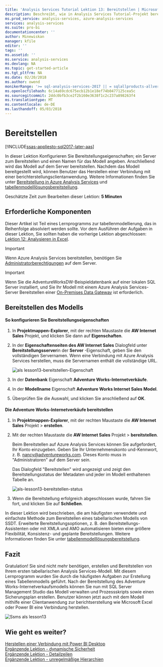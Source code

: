```yaml
---
title: 'Analysis Services Tutorial Lektion 13: Bereitstellen | Microsoft Docs'
description: Beschreibt, wie in Analysis Services Tutorial-Projekt bereitstellen.
ms.prod_service: analysis-services, azure-analysis-services
services: analysis-services
ms.suite: pro-bi
documentationcenter: ''
author: Minewiskan
manager: kfile
editor: ''
tags: ''
ms.assetid: ''
ms.service: analysis-services
ms.devlang: NA
ms.topic: get-started-article
ms.tgt_pltfrm: NA
ms.date: 02/20/2018
ms.author: owend
monikerRange: '>= sql-analysis-services-2017 || = sqlallproducts-allversions'
ms.openlocfilehash: 6c14a69cdc675ecb12b1e18ef74b0477125cea5c
ms.sourcegitcommit: 2ddc0bfb3ce2f2b160e3638f1c2c237a898263f4
ms.translationtype: MT
ms.contentlocale: de-DE
ms.lasthandoff: 05/03/2018
---
```

# <a name="deploy"></a>Bereitstellen

[!INCLUDE[ssas-appliesto-sql2017-later-aas](../../includes/ssas-appliesto-sql2017-later-aas.md)]

In dieser Lektion Konfigurieren Sie Bereitstellungseigenschaften; ein Server zum Bereitstellen und einen Namen für das Modell angeben. Anschließend wird das Modell auf dem Server bereitstellen. Nachdem das Modell bereitgestellt wird, können Benutzer das Herstellen einer Verbindung mit einer berichterstellungsclientanwendung. Weitere Informationen finden Sie unter [Bereitstellung in Azure Analysis Services](https://docs.microsoft.com/azure/analysis-services/analysis-services-deploy) und [tabellenmodelllösungsbereitstellung](../tabular-models/tabular-model-solution-deployment-ssas-tabular.md).  
  
Geschätzte Zeit zum Bearbeiten dieser Lektion: **5 Minuten**  
  
## <a name="prerequisites"></a>Erforderliche Komponenten  

Dieser Artikel ist Teil eines Lernprogramms zur tabellenmodellierung, das in Reihenfolge absolviert werden sollte. Vor dem Ausführen der Aufgaben in dieser Lektion, Sie sollten haben die vorherige Lektion abgeschlossen: [Lektion 12: Analysieren in Excel](../tutorial-tabular-1400/as-lesson-12-analyze-in-excel.md).  

> [!IMPORTANT]  
> Wenn Azure Analysis Services bereitstellen, benötigen Sie [Administratorberechtigungen](https://docs.microsoft.com/azure/analysis-services/analysis-services-server-admins) auf dem Server.  

> [!IMPORTANT]  
> Wenn Sie die AdventureWorksDW-Beispieldatenbank auf einer lokalen SQL Server installiert, und Sie Ihr Modell mit einem Azure Analysis Services-Server Bereitstellen einer [On-Premises Data Gateway](https://docs.microsoft.com/azure/analysis-services/analysis-services-gateway) ist erforderlich.
  
## <a name="deploy-the-model"></a>Bereitstellen des Modells  
  
#### <a name="to-configure-deployment-properties"></a>So konfigurieren Sie Bereitstellungseigenschaften  

  
1.  In **Projektmappen-Explorer**, mit der rechten Maustaste die **AW Internet Sales** Projekt, und klicken Sie dann auf **Eigenschaften**.  
  
2.  In der **Eigenschaftenseiten des AW Internet Sales** Dialogfeld unter **Bereitstellungsserver**in der **Server** -Eigenschaft, geben Sie den vollständigen Servernamen. Wenn eine Verbindung mit Azure Analysis Services herstellen, muss die Servernamen enthält die vollständige URL.

    ![als lesson13-bereitstellen-Eigenschaft](../tutorial-tabular-1400/media/as-lesson13-deploy-property.png)
  
3.  In der **Datenbank** Eigenschaft **Adventure Works-Internetverkäufe**.  
  
4.  In der **Modellname** Eigenschaft **Adventure Works Internet Sales Model**.  
  
5.  Überprüfen Sie die Auswahl, und klicken Sie anschließend auf **OK**.  
  
#### <a name="to-deploy-the-adventure-works-internet-sales"></a>Die Adventure Works-Internetverkäufe bereitstellen
  
1.  In **Projektmappen-Explorer**, mit der rechten Maustaste die **AW Internet Sales** Projekt > **erstellen**.  

2.  Mit der rechten Maustaste die **AW Internet Sales** Projekt > **bereitstellen**.

    Beim Bereitstellen auf Azure Analysis Services können Sie aufgefordert, Ihr Konto einzugeben. Geben Sie Ihr Unternehmenskonto und-Kennwort, z. B. nancy@adventureworks.com. Dieses Konto muss in "Administratoren" auf dem Server sein.
  
    Das Dialogfeld "Bereitstellen" wird angezeigt und zeigt den Bereitstellungsstatus der Metadaten und jeder im Modell enthaltenen Tabelle an.  
    
    ![als-lesson13-bereitstellen-status](../tutorial-tabular-1400/media/as-lesson13-deploy-status.png)
  
3. Wenn die Bereitstellung erfolgreich abgeschlossen wurde, fahren Sie fort, und klicken Sie auf **Schließen**.  
  

In dieser Lektion wird beschrieben, die am häufigsten verwendete und einfachste Methode zum Bereitstellen eines tabellarischen Modells von SSDT. Erweiterte Bereitstellungsoptionen, z. B. den Bereitstellungs-Assistenten oder mit XMLA und AMO automatisieren bieten eine größere Flexibilität, Konsistenz- und geplante Bereitstellungen. Weitere Informationen finden Sie unter [tabellenmodelllösungsbereitstellung](../tabular-models/tabular-model-solution-deployment-ssas-tabular.md).

## <a name="conclusion"></a>Fazit  
Gratulation! Sie sind nicht mehr benötigen, erstellen und Bereitstellen von Ihrem ersten tabellarischen Analysis Services-Modell. Mit diesem Lernprogramm wurden Sie durch die häufigsten Aufgaben zur Erstellung eines Tabellenmodells geführt. Nach der Bereitstellung des Adventure Works-Internetverkaufsmodells können Sie nun mit SQL Server Management Studio das Modell verwalten und Prozessskripts sowie einen Sicherungsplan erstellen. Benutzer können jetzt auch mit dem Modell mithilfe einer Clientanwendung zur berichtserstellung wie Microsoft Excel oder Power BI eine Verbindung herstellen.  

![Ssms als lesson13](../tutorial-tabular-1400/media/as-lesson13-ssms.png)
  
  
  
## <a name="whats-next"></a>Wie geht es weiter?
[Herstellen einer Verbindung mit Power BI Desktop](https://docs.microsoft.com/azure/analysis-services/analysis-services-connect-pbi)   
[Ergänzende Lektion - dynamische Sicherheit](../tutorial-tabular-1400/as-supplemental-lesson-dynamic-security.md)   
[Ergänzende Lektion - Detailzeilen](../tutorial-tabular-1400/as-supplemental-lesson-detail-rows.md)   
[Ergänzende Lektion - unregelmäßige Hierarchien](../tutorial-tabular-1400/as-supplemental-lesson-ragged-hierarchies.md)   
